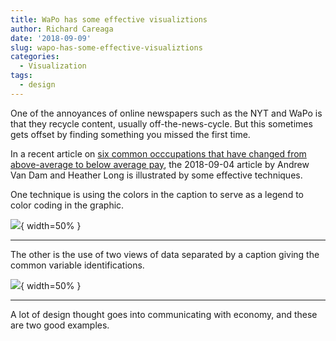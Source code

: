 ```yaml
---
title: WaPo has some effective visualiztions
author: Richard Careaga
date: '2018-09-09'
slug: wapo-has-some-effective-visualiztions
categories:
  - Visualization
tags:
  - design
---
```

One of the annoyances of online newspapers such as the NYT and WaPo is that they recycle content, usually off-the-news-cycle. But this sometimes gets offset by finding something you missed the first time.

In a recent article on [six common occcupations that have changed from above-average to below average pay](https://wapo.st/2NwrDBw), the 2018-09-04 article by  Andrew Van Dam and
Heather Long is illustrated by some effective techniques.

One technique is using the colors in the caption to serve as a legend to color coding in the graphic.

![](https://wapo.st/2Ns8wbQ){ width=50% }

___
The other is the use of two views of data separated by a caption giving the common variable identifications.

![](https://wapo.st/2NxkdOo){ width=50% }

___

A lot of design thought goes into communicating with economy, and these are two good examples.
